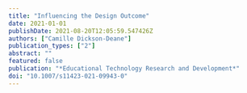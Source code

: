 ```yaml
---
title: "Influencing the Design Outcome"
date: 2021-01-01
publishDate: 2021-08-20T12:05:59.547426Z
authors: ["Camille Dickson-Deane"]
publication_types: ["2"]
abstract: ""
featured: false
publication: "*Educational Technology Research and Development*"
doi: "10.1007/s11423-021-09943-0"
---
```


